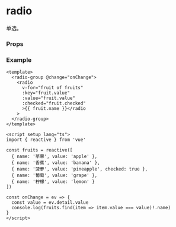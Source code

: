 # radio

单选。

### Props

<Props :data="props" />

### Example

```vue
<template>
  <radio-group @change="onChange">
    <radio
      v-for="fruit of fruits"
      :key="fruit.value"
      :value="fruit.value"
      :checked="fruit.checked"
      >{{ fruit.name }}</radio
    >
  </radio-group>
</template>

<script setup lang="ts">
import { reactive } from 'vue'

const fruits = reactive([
  { name: '苹果', value: 'apple' },
  { name: '香蕉', value: 'banana' },
  { name: '菠萝', value: 'pineapple', checked: true },
  { name: '葡萄', value: 'grape' },
  { name: '柠檬', value: 'lemon' }
])

const onChange = ev => {
  const value = ev.detail.value
  console.log(fruits.find(item => item.value === value)!.name)
}
</script>
```

<script setup>
import Props from '/@theme/components/Props.vue'

const props = [
    {
        name: "value", 
        type: "string",
        default: "",
        required: false, 
        desc:"radio 标识。当该 radio 选中时，radio-group 的 change 事件会携带 radio 的 value", 
        version: "0.1.0"
    },
    {
        name: "checked", 
        type:"boolean",
        default: "false",
        required: false, 
        desc:"当前是否选中", 
        version: "0.1.0"
    },
    {
        name: "disabled", 
        type:"boolean",
        default: "false",
        required: false, 
        desc:"是否禁用", 
        version: "0.1.0"
    },
    {
        name: "color", 
        type:"color",
        default: "#1989fa",
        required: false, 
        desc:"radio 的颜色", 
        version: "0.1.0"
    }
]

</script>
